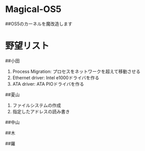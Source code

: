 # Magical-OS5
##OS5のカーネルを魔改造します

# 野望リスト
##小田
1. Process Migration: プロセスをネットワークを超えて移動させる
2. Ethernet driver: Intel e1000ドライバを作る
3. ATA driver: ATA PIOドライバを作る


##夏山
1. ファイルシステムの作成
2. 指定したアドレスの読み書き

##中山


##木

##羅

